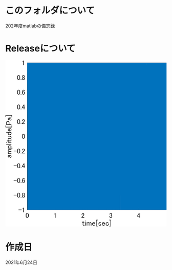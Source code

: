 # このフォルダについて
202年度matlabの備忘録

# Releaseについて

![chirp](./Make_Three_Tiered_Diagram/chirp.png)
<!-- <img src="***/Make_Three_Tiered_Diagram/chirp.png***" width="***500px***"> -->

# 作成日
2021年6月24日

